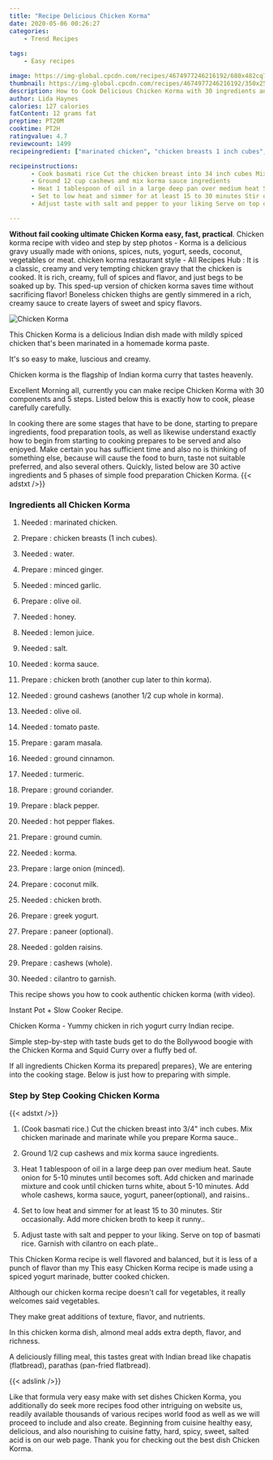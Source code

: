 ```yaml
---
title: "Recipe Delicious Chicken Korma"
date: 2020-05-06 00:26:27
categories:
    - Trend Recipes
    
tags:
    - Easy recipes

image: https://img-global.cpcdn.com/recipes/4674977246216192/680x482cq70/chicken-korma-recipe-main-photo.jpg
thumbnail: https://img-global.cpcdn.com/recipes/4674977246216192/350x250cq70/chicken-korma-recipe-main-photo.jpg
description: How to Cook Delicious Chicken Korma with 30 ingredients and 5 stages of easy cooking.
author: Lida Haynes
calories: 127 calories
fatContent: 12 grams fat
preptime: PT20M
cooktime: PT2H
ratingvalue: 4.7
reviewcount: 1499
recipeingredient: ["marinated chicken", "chicken breasts 1 inch cubes", "water", "minced ginger", "minced garlic", "olive oil", "honey", "lemon juice", "salt", "korma sauce", "chicken broth another cup later to thin korma", "ground cashews another 12 cup whole in korma", "olive oil", "tomato paste", "garam masala", "ground cinnamon", "turmeric", "ground coriander", "black pepper", "hot pepper flakes", "ground cumin", "korma", "large onion minced", "coconut milk", "chicken broth", "greek yogurt", "paneer optional", "golden raisins", "cashews whole", "cilantro to garnish"]

recipeinstructions: 
      - Cook basmati rice Cut the chicken breast into 34 inch cubes Mix chicken marinade and marinate while you prepare Korma sauce 
      - Ground 12 cup cashews and mix korma sauce ingredients 
      - Heat 1 tablespoon of oil in a large deep pan over medium heat Saute onion for 510 minutes until becomes soft Add chicken and marinade mixture and cook until chicken turns white about 510 minutes Add whole cashews korma sauce yogurt paneeroptional and raisins 
      - Set to low heat and simmer for at least 15 to 30 minutes Stir occasionally Add more chicken broth to keep it runny 
      - Adjust taste with salt and pepper to your liking Serve on top of basmati rice Garnish with cilantro on each plate

---
```




**Without fail cooking ultimate Chicken Korma easy, fast, practical**. Chicken korma recipe with video and step by step photos - Korma is a delicious gravy usually made with onions, spices, nuts, yogurt, seeds, coconut, vegetables or meat. chicken korma restaurant style - All Recipes Hub : It is a classic, creamy and very tempting chicken gravy that the chicken is cooked. It is rich, creamy, full of spices and flavor, and just begs to be soaked up by. This sped-up version of chicken korma saves time without sacrificing flavor! Boneless chicken thighs are gently simmered in a rich, creamy sauce to create layers of sweet and spicy flavors.


![Chicken Korma](https://img-global.cpcdn.com/recipes/4674977246216192/680x482cq70/chicken-korma-recipe-main-photo.jpg "Chicken Korma")



This Chicken Korma is a delicious Indian dish made with mildly spiced chicken that&#39;s been marinated in a homemade korma paste.

It&#39;s so easy to make, luscious and creamy.

Chicken korma is the flagship of Indian korma curry that tastes heavenly.


Excellent Morning all, currently you can make recipe Chicken Korma with 30 components and 5 steps. Listed below this is exactly how to cook, please carefully carefully.

In cooking there are some stages that have to be done, starting to prepare ingredients, food preparation tools, as well as likewise understand exactly how to begin from starting to cooking prepares to be served and also enjoyed. Make certain you has sufficient time and also no is thinking of something else, because will cause the food to burn, taste not suitable preferred, and also several others. Quickly, listed below are 30 active ingredients and 5 phases of simple food preparation Chicken Korma.
{{< adstxt />}}

### Ingredients all Chicken Korma


1. Needed  : marinated chicken.

1. Prepare  : chicken breasts (1 inch cubes).

1. Needed  : water.

1. Prepare  : minced ginger.

1. Needed  : minced garlic.

1. Prepare  : olive oil.

1. Needed  : honey.

1. Needed  : lemon juice.

1. Needed  : salt.

1. Needed  : korma sauce.

1. Prepare  : chicken broth (another cup later to thin korma).

1. Needed  : ground cashews (another 1/2 cup whole in korma).

1. Needed  : olive oil.

1. Needed  : tomato paste.

1. Prepare  : garam masala.

1. Needed  : ground cinnamon.

1. Needed  : turmeric.

1. Prepare  : ground coriander.

1. Prepare  : black pepper.

1. Needed  : hot pepper flakes.

1. Prepare  : ground cumin.

1. Needed  : korma.

1. Prepare  : large onion (minced).

1. Prepare  : coconut milk.

1. Needed  : chicken broth.

1. Prepare  : greek yogurt.

1. Prepare  : paneer (optional).

1. Needed  : golden raisins.

1. Prepare  : cashews (whole).

1. Needed  : cilantro to garnish.


This recipe shows you how to cook authentic chicken korma (with video).

Instant Pot + Slow Cooker Recipe.

Chicken Korma - Yummy chicken in rich yogurt curry Indian recipe.

Simple step-by-step with taste buds get to do the Bollywood boogie with the Chicken Korma and Squid Curry over a fluffy bed of.


If all ingredients Chicken Korma its prepared| prepares}, We are entering into the cooking stage. Below is just how to preparing with simple.

### Step by Step Cooking Chicken Korma

{{< adstxt />}}


1. (Cook basmati rice.) Cut the chicken breast into 3/4&#34; inch cubes. Mix chicken marinade and marinate while you prepare Korma sauce..



1. Ground 1/2 cup cashews and mix korma sauce ingredients.



1. Heat 1 tablespoon of oil in a large deep pan over medium heat. Saute onion for 5-10 minutes until becomes soft. Add chicken and marinade mixture and cook until chicken turns white, about 5-10 minutes. Add whole cashews, korma sauce, yogurt, paneer(optional), and raisins..



1. Set to low heat and simmer for at least 15 to 30 minutes. Stir occasionally. Add more chicken broth to keep it runny..



1. Adjust taste with salt and pepper to your liking. Serve on top of basmati rice. Garnish with cilantro on each plate..




This Chicken Korma recipe is well flavored and balanced, but it is less of a punch of flavor than my This easy Chicken Korma recipe is made using a spiced yogurt marinade, butter cooked chicken.

Although our chicken korma recipe doesn&#39;t call for vegetables, it really welcomes said vegetables.

They make great additions of texture, flavor, and nutrients.

In this chicken korma dish, almond meal adds extra depth, flavor, and richness.

A deliciously filling meal, this tastes great with Indian bread like chapatis (flatbread), parathas (pan-fried flatbread).


{{< adslink />}}

Like that formula very easy make with set dishes Chicken Korma, you additionally do seek more recipes food other intriguing on website us, readily available thousands of various recipes world food as well as we will proceed to include and also create. Beginning from cuisine healthy easy, delicious, and also nourishing to cuisine fatty, hard, spicy, sweet, salted acid is on our web page. Thank you for checking out the best dish Chicken Korma.
